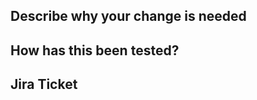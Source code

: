 ## Describe why your change is needed
<!-- The problem it solves, key features, etc. -->


## How has this been tested?
<!-- Please describe how you have tested this change, and instructions on how to test it during review. -->


## Jira Ticket
<!-- Please link the corresponding Jira ticket, if available. -->
